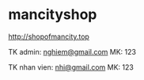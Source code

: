 # mancityshop

http://shopofmancity.top

TK admin: nghiem@gmail.com
MK: 123

TK nhan vien: nhi@gmail.com
MK: 123
